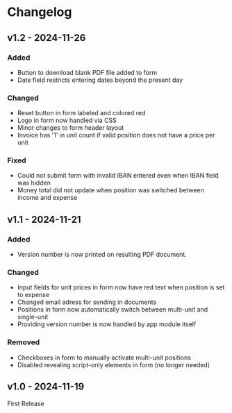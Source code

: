 # Changelog

## v1.2 - 2024-11-26

### Added

- Button to download blank PDF file added to form
- Date field restricts entering dates beyond the present day

### Changed

- Reset button in form labeled and colored red
- Logo in form now handled via CSS
- Minor changes to form header layout
- Invoice has '1' in unit count if valid position does not have a price per unit

### Fixed

- Could not submit form with invalid IBAN entered even when IBAN field was hidden
- Money total did not update when position was switched between income and expense

## v1.1 - 2024-11-21

### Added

- Version number is now printed on resulting PDF document.

### Changed

- Input fields for unit prices in form now have red text when position is set to expense
- Changed email adress for sending in documents
- Positions in form now automatically switch between multi-unit and single-unit
- Providing version number is now handled by app module itself

### Removed

- Checkboxes in form to manually activate multi-unit positions
- Disabled revealing script-only elements in form (no longer needed)

## v1.0 - 2024-11-19

First Release

